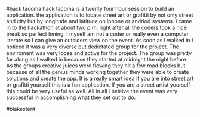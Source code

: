 #hack tacoma
   hack tacoma is a twenty four hour session to build an application. the application is to locate street art or grafitti by not only street and city but by longitude and latitude on iphone or andriod systems. I came in to the hackathon at about two p.m. right after all the coders took a nice break so perfect timing. I myself am not a coder or really even a computer literate so I can give an outsiders view on the event. As soon as I walked in I noticed it was a very diverse but dedictated group for the project. The enviroment was very loose and active for the project. The group was pretty far along as I walked in because they started at midnight the night before. As the groups creative juices were flowing they hit a few road blocks but because of all the genius minds working together they were able to create solutions and create the app. It is a really smart idea if you are into street art or grafitti yourself this is a fun application. If you are a street artist yourself this could be very useful as well. All in all i beleive the event was very successful in accomplishing what they set out to do.

#blakester#

